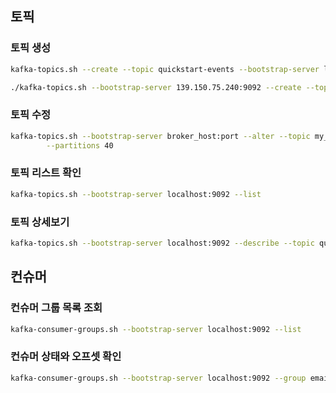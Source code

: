 ## 토픽

### 토픽 생성

```bash
kafka-topics.sh --create --topic quickstart-events --bootstrap-server localhost:9092
```

```bash
./kafka-topics.sh --bootstrap-server 139.150.75.240:9092 --create --topic slack --partitions 3 --replication-factor 1
```



### 토픽 수정

```bash
kafka-topics.sh --bootstrap-server broker_host:port --alter --topic my_topic_name \
        --partitions 40
```



### 토픽 리스트 확인

```bash
kafka-topics.sh --bootstrap-server localhost:9092 --list
```



### 토픽 상세보기

```bash
kafka-topics.sh --bootstrap-server localhost:9092 --describe --topic quickstart-events 
```



## 컨슈머



### 컨슈머 그룹 목록 조회

```bash
kafka-consumer-groups.sh --bootstrap-server localhost:9092 --list
```



### 컨슈머 상태와 오프셋 확인

```bash
kafka-consumer-groups.sh --bootstrap-server localhost:9092 --group email --describe
```

